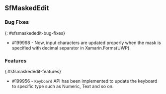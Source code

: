 ## SfMaskedEdit

### Bug Fixes
{: #sfsmaskededit-bug-fixes}
 
* \#199998 - Now, input characters are updated properly when the mask is specified with decimal separator in Xamarin.Forms(UWP).

### Features
{:#sfsmaskededit-features} 

* \#199956 - `Keyboard` API has been implemented to update the keyboard to specific type such as Numeric, Text and so on.